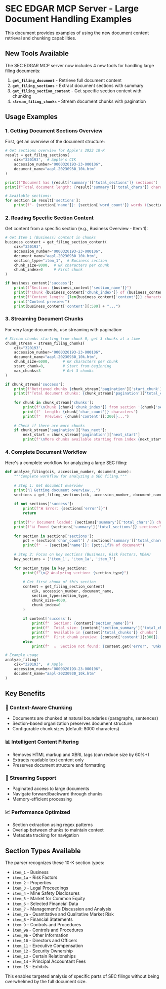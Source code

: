 # SEC EDGAR MCP Server - Large Document Handling Examples

This document provides examples of using the new document content retrieval and chunking capabilities.

## New Tools Available

The SEC EDGAR MCP server now includes 4 new tools for handling large filing documents:

1. **`get_filing_document`** - Retrieve full document content
2. **`get_filing_sections`** - Extract document sections with summary
3. **`get_filing_section_content`** - Get specific section content with chunking
4. **`stream_filing_chunks`** - Stream document chunks with pagination

## Usage Examples

### 1. Getting Document Sections Overview

First, get an overview of the document structure:

```python
# Get sections overview for Apple's 2023 10-K
result = get_filing_sections(
    cik="320193",  # Apple's CIK
    accession_number="0000320193-23-000106", 
    document_name="aapl-20230930_10k.htm"
)

print(f"Document has {result['summary']['total_sections']} sections")
print(f"Total document length: {result['summary']['total_chars']} characters")

# Available sections:
for section in result['sections']:
    print(f"- {section['name']}: {section['word_count']} words ({section['section_type']})")
```

### 2. Reading Specific Section Content

Get content from a specific section (e.g., Business Overview - Item 1):

```python
# Get Item 1 (Business) content in chunks
business_content = get_filing_section_content(
    cik="320193",
    accession_number="0000320193-23-000106",
    document_name="aapl-20230930_10k.htm",
    section_type="item_1",  # Business section
    chunk_size=8000,  # 8K characters per chunk
    chunk_index=0     # First chunk
)

if business_content['success']:
    print(f"Section: {business_content['section_name']}")
    print(f"Chunk {business_content['chunk_index']} of {business_content['total_chunks']}")
    print(f"Content length: {len(business_content['content'])} characters")
    print("Content preview:")
    print(business_content['content'][:500] + "...")
```

### 3. Streaming Document Chunks

For very large documents, use streaming with pagination:

```python
# Stream chunks starting from chunk 0, get 3 chunks at a time
chunk_stream = stream_filing_chunks(
    cik="320193",
    accession_number="0000320193-23-000106",
    document_name="aapl-20230930_10k.htm",
    chunk_size=6000,      # 6K characters per chunk
    start_chunk=0,        # Start from beginning
    max_chunks=3          # Get 3 chunks
)

if chunk_stream['success']:
    print(f"Retrieved chunks {chunk_stream['pagination']['start_chunk']}-{chunk_stream['pagination']['end_chunk']}")
    print(f"Total document chunks: {chunk_stream['pagination']['total_chunks']}")
    
    for chunk in chunk_stream['chunks']:
        print(f"\nChunk {chunk['chunk_index']} from section '{chunk['section_name']}':")
        print(f"  Length: {chunk['char_count']} characters")
        print(f"  Preview: {chunk['content'][:200]}...")
    
    # Check if there are more chunks
    if chunk_stream['pagination']['has_next']:
        next_start = chunk_stream['pagination']['next_start']
        print(f"\nMore chunks available starting from index {next_start}")
```

### 4. Complete Document Workflow

Here's a complete workflow for analyzing a large SEC filing:

```python
def analyze_filing(cik, accession_number, document_name):
    """Complete workflow for analyzing a SEC filing."""
    
    # Step 1: Get document overview
    print("📄 Getting document overview...")
    sections = get_filing_sections(cik, accession_number, document_name)
    
    if not sections['success']:
        print(f"❌ Error: {sections['error']}")
        return
    
    print(f"✅ Document loaded: {sections['summary']['total_chars']} characters")
    print(f"📊 Found {sections['summary']['total_sections']} sections:")
    
    for section in sections['sections']:
        pct = (section['char_count'] / sections['summary']['total_chars']) * 100
        print(f"  - {section['name']}: {pct:.1f}% of document")
    
    # Step 2: Focus on key sections (Business, Risk Factors, MD&A)
    key_sections = ['item_1', 'item_1a', 'item_7']
    
    for section_type in key_sections:
        print(f"\n📋 Analyzing section: {section_type}")
        
        # Get first chunk of this section
        content = get_filing_section_content(
            cik, accession_number, document_name,
            section_type=section_type,
            chunk_size=4000,
            chunk_index=0
        )
        
        if content['success']:
            print(f"  Section: {content['section_name']}")
            print(f"  Total size: {content['section_summary']['total_chars']} characters")
            print(f"  Available in {content['total_chunks']} chunks")
            print(f"  First chunk preview: {content['content'][:300]}...")
        else:
            print(f"  ⚠️  Section not found: {content.get('error', 'Unknown error')}")

# Example usage
analyze_filing(
    cik="320193",  # Apple
    accession_number="0000320193-23-000106",
    document_name="aapl-20230930_10k.htm"
)
```

## Key Benefits

### 🎯 **Context-Aware Chunking**
- Documents are chunked at natural boundaries (paragraphs, sentences)
- Section-based organization preserves document structure
- Configurable chunk sizes (default: 8000 characters)

### 📊 **Intelligent Content Filtering** 
- Removes HTML markup and XBRL tags (can reduce size by 60%+)
- Extracts readable text content only
- Preserves document structure and formatting

### 🔄 **Streaming Support**
- Paginated access to large documents
- Navigate forward/backward through chunks
- Memory-efficient processing

### 📈 **Performance Optimized**
- Section extraction using regex patterns
- Overlap between chunks to maintain context
- Metadata tracking for navigation

## Section Types Available

The parser recognizes these 10-K section types:

- `item_1` - Business
- `item_1a` - Risk Factors  
- `item_2` - Properties
- `item_3` - Legal Proceedings
- `item_4` - Mine Safety Disclosures
- `item_5` - Market for Common Equity
- `item_6` - Selected Financial Data
- `item_7` - Management's Discussion and Analysis
- `item_7a` - Quantitative and Qualitative Market Risk
- `item_8` - Financial Statements
- `item_9` - Controls and Procedures
- `item_9a` - Controls and Procedures
- `item_9b` - Other Information
- `item_10` - Directors and Officers
- `item_11` - Executive Compensation
- `item_12` - Security Ownership
- `item_13` - Certain Relationships
- `item_14` - Principal Accountant Fees
- `item_15` - Exhibits

This enables targeted analysis of specific parts of SEC filings without being overwhelmed by the full document size.